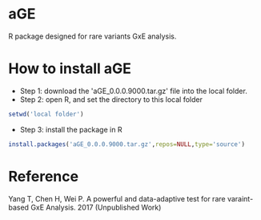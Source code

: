 # aGE
R package designed for rare variants GxE analysis. 

# How to install aGE
* Step 1: download the 'aGE_0.0.0.9000.tar.gz' file into the local folder.
* Step 2: open R, and set the directory to this local folder 
 ```r
 setwd('local folder')
 ```
* Step 3: install the package in R
```r
install.packages('aGE_0.0.0.9000.tar.gz',repos=NULL,type='source')
```

# Reference
Yang T, Chen H, Wei P. A powerful and data-adaptive test for rare varaint-based GxE Analysis. 2017 (Unpublished Work)
